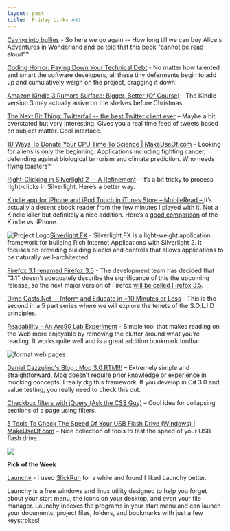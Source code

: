 ```yaml
---
layout: post
title:  Friday Links #41
---
```

[Caving into bullies](http://www.lessig.org/blog/2009/02/caving_into_bullies_aka_here_w.html) - So here we go again -- How long till we can buy Alice's Adventures in Wonderland and be told that this book "cannot be read aloud"?

[Coding Horror: Paying Down Your Technical Debt](http://www.codinghorror.com/blog/archives/001230.html) - No matter how talented and smart the software developers, all these tiny deferments begin to add up and cumulatively weigh on the project, dragging it down.

[Amazon Kindle 3 Rumors Surface: Bigger, Better (Of Course)](http://www.fastcompany.com/blog/kit-eaton/technomix/amazon-kindle-3-rumors-surface-bigger-better-course) - The Kindle version 3 may actually arrive on the shelves before Christmas.

[The Next Bit Thing: Twitterfall -- the best Twitter client ever](http://www.computerworld.com/action/article.do?command=viewArticleBasic&articleId=9128870) – Maybe a bit overstated but very interesting. Gives you a real time feed of tweets based on subject matter. Cool interface.

[10 Ways To Donate Your CPU Time To Science | MakeUseOf.com](http://www.makeuseof.com/tag/10-ways-to-donate-your-cpu-time-to-science/) – Looking for aliens is only the beginning. Applications including fighting cancer, defending against biological terrorism and climate prediction. Who needs flying toasters?

[Right-Clicking in Silverlight 2 -- A Refinement](http://houseofbilz.com/archive/2009/03/01/right-clicking-in-silverlight-2----a-refinement.aspx) – It’s a bit tricky to process right-clicks in Silverlight. Here’s a better way.

[Kindle app for iPhone and iPod Touch in iTunes Store – MobileRead – ](http://www.mobileread.com/forums/showthread.php?t=41015)It’s actually a decent ebook reader from the few minutes I played with it. Not a Kindle killer but definitely a nice addition. Here’s a [good comparison](http://news.cnet.com/8301-17938_105-10187912-1.html?part=rss&subj=news&tag=2547-1_3-0-5) of the Kindle vs. iPhone.

![Project Logo](http://projects.nikhilk.net/cdn/Projects/SilverlightFX/Logo.png)[Silverlight.FX](http://projects.nikhilk.net/SilverlightFX) - Silverlight.FX is a light-weight application framework for building Rich Internet Applications with Silverlight 2. It focuses on providing building blocks and controls that allows applications to be naturally well-architected.

[Firefox 3.1 renamed Firefox 3.5](http://www.downloadsquad.com/2009/03/05/firefox-3-1-renamed-firefox-3-5/) - The development team has decided that "3.1" doesn't adequately describe the significance of this the upcoming release, so the next major version of Firefox [will be called Firefox 3.5](https://wiki.mozilla.org/Firefox3.1/StatusMeetings/2009-03-04#Firefox_3.1_Development).

[Dime Casts.Net -- Inform and Educate in ~10 Minutes or Less](http://www.dimecasts.net/Casts/CastDetails/90) - This is the second in a 5 part series where we will explore the tenets of the S.O.L.I.D principles.

[Readability - An Arc90 Lab Experiment](http://lab.arc90.com/experiments/readability/) - Simple tool that makes reading on the Web more enjoyable by removing the clutter around what you’re reading. It works quite well and is a great addition bookmark toolbar.

![format web pages](http://img.labnol.org/di/ReadWebPagesLikeaNoveloraneBook_E3C5/formatwebpages.png)

[Daniel Cazzulino's Blog : Moq 3.0 RTM!!!](http://www.clariusconsulting.net/blogs/kzu/archive/2009/03/05/120009.aspx) – Extremely simple and straightforward, Moq doesn’t require prior knowledge or experience in mocking concepts. I really dig this framework. If you develop in C# 3.0 and value testing, you really need to check this out.

[Checkbox filters with jQuery (Ask the CSS Guy)](http://www.askthecssguy.com/2009/03/checkbox_filters_with_jquery_1.html) – Cool idea for collapsing sections of a page using filters.

[5 Tools To Check The Speed Of Your USB Flash Drive (Windows) | MakeUseOf.com](http://www.makeuseof.com/tag/5-lightweight-tools-to-check-the-speed-of-your-usb-flash-drive-windows/) – Nice collection of tools to test the speed of your USB flash drive.

![](http://tbn0.google.com/images?q=tbn:nhLY8ooGs-Z-AM:http://freshwater.976-tuna.com/e107_images/icons/firer.png)

**Pick of the Week**

[Launchy](http://www.launchy.net/) - I used [SlickRun](http://www.bayden.com/SlickRun/) for a while and found I liked Launchy better.

Launchy is a free windows and linux utility designed to help you forget about your start menu, the icons on your desktop, and even your file manager. Launchy indexes the programs in your start menu and can launch your documents, project files, folders, and bookmarks with just a few keystrokes!
